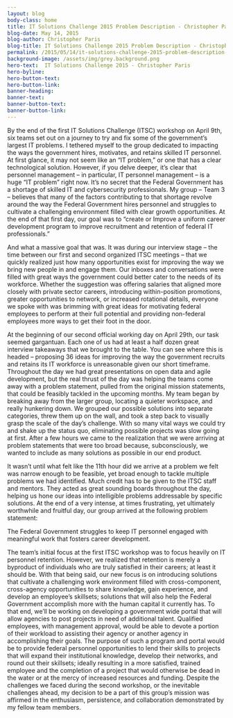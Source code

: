 ```yaml
---
layout: blog
body-class: home
title: IT Solutions Challenge 2015 Problem Description - Christopher Paris
blog-date: May 14, 2015
blog-author: Christopher Paris
blog-title: IT Solutions Challenge 2015 Problem Description - Christopher Paris
permalink: /2015/05/14/it-solutions-challenge-2015-problem-description-christopher-paris/
background-image: /assets/img/grey.background.png
hero-text:  IT Solutions Challenge 2015 - Christopher Paris
hero-byline:
hero-button-text: 
hero-button-link: 
banner-heading: 
banner-text: 
banner-button-text: 
banner-button-link: 
---
```

By the end of the first IT Solutions Challenge (ITSC) workshop on April 9th, six teams set out on a journey to try and fix some of the government’s largest IT problems. I tethered myself to the group dedicated to impacting the ways the government hires, motivates, and retains skilled IT personnel. At first glance, it may not seem like an “IT problem,” or one that has a clear technological solution. However, if you delve deeper, it’s clear that personnel management – in particular, IT personnel management – is a huge “IT problem” right now. It’s no secret that the Federal Government has a shortage of skilled IT and cybersecurity professionals. My group – Team 3 – believes that many of the factors contributing to that shortage revolve around the way the Federal Government hires personnel and struggles to cultivate a challenging environment filled with clear growth opportunities. At the end of that first day, our goal was to “create or Improve a uniform career development program to improve recruitment and retention of federal IT professionals.”

And what a massive goal that was. It was during our interview stage – the time between our first and second organized ITSC meetings – that we quickly realized just how many opportunities exist for improving the way we bring new people in and engage them. Our inboxes and conversations were filled with great ways the government could better cater to the needs of its workforce. Whether the suggestion was offering salaries that aligned more closely with private sector careers, introducing within-position promotions, greater opportunities to network, or increased rotational details,  everyone we spoke with was brimming with great ideas for motivating federal employees to perform at their full potential and providing non-federal employees more ways to get their foot in the door.

At the beginning of our second official working day on April  29th, our task seemed gargantuan. Each one of us had at least a half dozen great interview takeaways that we brought to the table. You can see where this is headed – proposing 36 ideas for improving the way the government recruits and retains its IT workforce is unreasonable given our short timeframe. Throughout the day we had great presentations on open data and agile development, but the real thrust of the day was helping the teams come away with a problem statement, pulled from the original mission statements, that could be feasibly tackled in the upcoming months. My team began by breaking away from the larger group, locating a quieter workspace, and really hunkering down. We grouped our possible solutions into separate categories, threw them up on the wall, and took a step back to visually grasp the scale of the day’s challenge. With so many vital ways we could try and shake up the status quo, eliminating possible projects was slow going at first. After a few hours we came to the realization that we were arriving at problem statements that were too broad because, subconsciously, we wanted to include as many solutions as possible in our end product.

It wasn’t until what felt like the 11th hour did we arrive at a problem we felt was narrow enough to be feasible, yet broad enough to tackle multiple problems we had identified. Much credit has to be given to the ITSC staff and mentors. They acted as great sounding boards throughout the day, helping us hone our ideas into intelligible problems addressable by specific solutions. At the end of a very intense, at times frustrating, yet ultimately worthwhile and fruitful day, our group arrived at the following problem statement:

The Federal Government struggles to keep IT personnel engaged with meaningful work that fosters career development.

The team’s initial focus at the first ITSC workshop was to focus heavily on IT personnel retention. However, we realized that retention is merely a byproduct of individuals who are truly satisfied in their careers; at least it should be. With that being said, our new focus is on introducing solutions that cultivate a challenging work environment filled with cross-component, cross-agency opportunities to share knowledge, gain experience, and develop an employee’s skillsets; solutions that will also help the Federal Government accomplish more with the human capital it currently has. To that end, we’ll be working on developing a government wide portal that will allow agencies to post projects in need of additional talent. Qualified employees, with management approval, would be able to devote a portion of their workload to assisting their agency or another agency in accomplishing their goals. The purpose of such a program and portal would be to provide federal personnel opportunities to lend their skills to projects that will expand their institutional knowledge, develop their networks, and round out their skillsets; ideally resulting in a more satisfied, trained employee and the completion of a project that would otherwise be dead in the water or at the mercy of increased resources and funding.  Despite the challenges we faced during the second workshop, or the inevitable challenges ahead, my decision to be a part of this group’s mission was affirmed in the enthusiasm, persistence, and collaboration demonstrated by my fellow team members.



